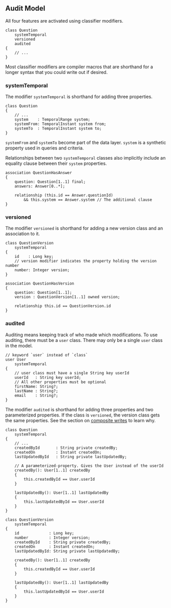 Audit Model
-----------

All four features are activated using classifier modifiers.

```klass
class Question
    systemTemporal
    versioned
    audited
{
    // ...
}
```

Most classifier modifiers are compiler macros that are shorthand for a longer syntax that you could write out if desired.

### systemTemporal

The modifier `systemTemporal` is shorthand for adding three properties.

```klass
class Question
{
    // ...
    system    : TemporalRange system;
    systemFrom: TemporalInstant system from;
    systemTo  : TemporalInstant system to;
}
```

`systemFrom` and `systemTo` become part of the data layer. `system` is a synthetic property used in queries and criteria.

Relationships between two `systemTemporal` classes also implicitly include an equality clause between their `system` properties.

```klass
association QuestionHasAnswer
{
    question: Question[1..1] final;
    answers: Answer[0..*];

    relationship (this.id == Answer.questionId)
        && this.system == Answer.system // The additional clause
}
```

### versioned

The modifier `versioned` is shorthand for adding a new version class and an association to it.

```klass
class QuestionVersion
    systemTemporal
{
    id    : Long key;
    // version modifier indicates the property holding the version number
    number: Integer version;
}

association QuestionHasVersion
{
    question: Question[1..1];
    version : QuestionVersion[1..1] owned version;

    relationship this.id == QuestionVersion.id
}
```

### audited

Auditing means keeping track of who made which modifications. To use auditing, there must be a `user` class. There may only be a single `user` class in the model.

```klass
// keyword `user` instead of `class`
user User
    systemTemporal
{
    // user class must have a single String key userId
    userId   : String key userId;
    // All other properties must be optional
    firstName: String?;
    lastName : String?;
    email    : String?;
}
```

The modifier `audited` is shorthand for adding three properties and two parameterized properties. If the class is `versioned`, the version class gets the same properties. See the section on [composite writes](TODO) to learn why.

```klass
class Question
    systemTemporal
{
    // ...
    createdById       : String private createdBy;
    createdOn         : Instant createdOn;
    lastUpdatedById   : String private lastUpdatedBy;

    // A parameterized-property. Gives the User instead of the userId
    createdBy(): User[1..1] createdBy
    {
        this.createdById == User.userId
    }

    lastUpdatedBy(): User[1..1] lastUpdatedBy
    {
        this.lastUpdatedById == User.userId
    }
}

class QuestionVersion
    systemTemporal
{
    id             : Long key;
    number         : Integer version;
    createdById    : String private createdBy;
    createdOn      : Instant createdOn;
    lastUpdatedById: String private lastUpdatedBy;

    createdBy(): User[1..1] createdBy
    {
        this.createdById == User.userId
    }

    lastUpdatedBy(): User[1..1] lastUpdatedBy
    {
        this.lastUpdatedById == User.userId
    }
}

```

